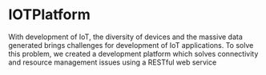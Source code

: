 # IOTPlatform

With development of IoT, the diversity of devices and the massive data generated brings challenges for development of IoT applications. To solve this problem, we created a development platform which solves connectivity and resource management issues using a RESTful web service
